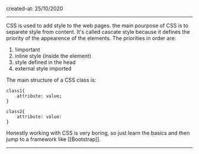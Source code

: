 created-at: 25/10/2020

---

CSS is used to add style to the web pages. the main pourpose of CSS is to separete style from content. It's called cascate style because it defines the priority of the appearence of the elements.
The priorities in order are:
1. !important
2. inline style (inside the element)
3. style defined in the head
4. external style imported


The main structure of a CSS class is:
```
class1{
	attribute: value;
}

class2{
	attribute: value:
}
```

Honestly working with CSS is very boring, so just learn the basics and then jump to a framework like [[Bootstrap]].

---